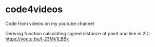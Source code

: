 # code4videos
Code from videos on my youtube channel

Deriving function calculating signed distance of point and line in 2D:<br>
https://youtu.be/t-23Mk1LBBk

